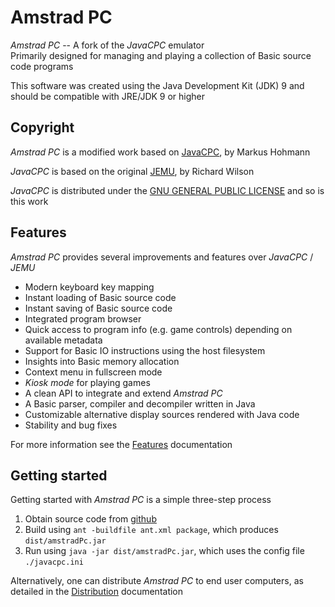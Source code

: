 # Amstrad PC

*Amstrad PC* -- A fork of the *JavaCPC* emulator  
Primarily designed for managing and playing a collection of Basic source code programs

This software was created using the Java Development Kit (JDK) 9 and should be compatible with JRE/JDK 9 or higher



## Copyright

*Amstrad PC* is a modified work based on [JavaCPC][1], by Markus Hohmann

*JavaCPC* is based on the original [JEMU][2], by Richard Wilson
 
*JavaCPC* is distributed under the [GNU GENERAL PUBLIC LICENSE](LICENSE.txt) and so is this work



## Features

*Amstrad PC* provides several improvements and features over *JavaCPC* / *JEMU*

- Modern keyboard key mapping
- Instant loading of Basic source code
- Instant saving of Basic source code
- Integrated program browser
- Quick access to program info (e.g. game controls) depending on available metadata
- Support for Basic IO instructions using the host filesystem
- Insights into Basic memory allocation
- Context menu in fullscreen mode
- *Kiosk mode* for playing games
- A clean API to integrate and extend *Amstrad PC*
- A Basic parser, compiler and decompiler written in Java
- Customizable alternative display sources rendered with Java code
- Stability and bug fixes

For more information see the [Features](https://github.com/jandebr/amstradPc/blob/main/docs/wiki/Features.md) documentation



## Getting started

Getting started with *Amstrad PC* is a simple three-step process

1. Obtain source code from [github](https://github.com/jandebr/amstradPc)
2. Build using `ant -buildfile ant.xml package`, which produces `dist/amstradPc.jar`
3. Run using `java -jar dist/amstradPc.jar`, which uses the config file `./javacpc.ini`

Alternatively, one can distribute *Amstrad PC* to end user computers, as detailed in the [Distribution](https://github.com/jandebr/amstradPc/blob/main/docs/wiki/Distribute-Using-Getdown.md) documentation



[1]: <http://cpc-live.com> "JavaCPC"
[2]: <http://jemu.winape.net> "JEMU"
